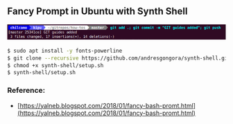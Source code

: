 ## Fancy Prompt in Ubuntu with Synth Shell

![](fancy_prompt_ubuntu_with_synth_shell.png)

```sh
$ sudo apt install -y fonts-powerline
$ git clone --recursive https://github.com/andresgongora/synth-shell.git
$ chmod +x synth-shell/setup.sh
$ synth-shell/setup.sh
```

### Reference:
- [https://yalneb.blogspot.com/2018/01/fancy-bash-promt.html](https://yalneb.blogspot.com/2018/01/fancy-bash-promt.html)
